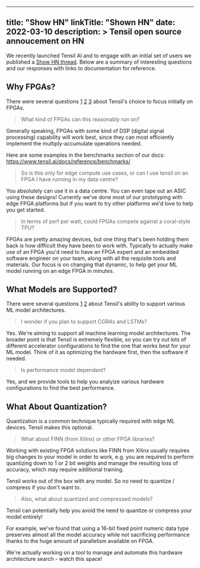 
---
title: "Show HN"
linkTitle: "Shown HN"
date: 2022-03-10
description: >
  Tensil open source annoucement on HN
---


We recently launched Tensil AI and to engage with an initial set of users we published
a [Show HN thread](https://news.ycombinator.com/item?id=30615605). Below are a summary of interesting questions and our responses with
links to documentation for reference.

## Why FPGAs?

There were several questions [1](https://news.ycombinator.com/item?id=30615605#30622434) 
[2](https://news.ycombinator.com/item?id=30615605#30617736) [3](https://news.ycombinator.com/item?id=30615605#30619695)
about Tensil's choice to focus initially on FPGAs.

> What kind of FPGAs can this reasonably run on?

Generally speaking, FPGAs with some kind of DSP (digital signal processing) capability will work best, since they can most efficiently implement the multiply-accumulate operations needed.

Here are some examples in the benchmarks section of our docs: https://www.tensil.ai/docs/reference/benchmarks/


> So is this only for edge compute use cases, or can I use tensil on an FPGA I have running in my data centre?

You absolutely can use it in a data centre. You can even tape out an ASIC using these designs! Currently we've done most of our prototyping with edge FPGA platforms but if you want to try other platforms we'd love to help you get started.


> In terms of perf per watt, could FPGAs compete against a coral-style TPU?

FPGAs are pretty amazing devices, but one thing that's been holding them back is how difficult they have been to work with. Typically to actually make use of an FPGA you'd need to have an FPGA expert and an embedded software engineer on your team, along with all the requisite tools and materials. Our focus is on changing that dynamic, to help get your ML model running on an edge FPGA in minutes.


## What Models are Supported?

There were several questions [1](https://news.ycombinator.com/item?id=30615605#30622434) [2](https://news.ycombinator.com/item?id=30615605#30622283)
about Tensil's ability to support various ML model architectures.

>  I wonder if you plan to support CGRAs and LSTMs? 

Yes. We're aiming to support all machine learning model architectures. The broader point is that Tensil is extremely flexible, so you can try out lots of different accelerator configurations to find the one that works best for your ML model. Think of it as optimizing the hardware first, then the software if needed.

> Is performance model dependent?

Yes, and we provide tools to help you analyize various hardware configurations to find the best performance.

## What About Quantization?

Quantization is a common technique typically required with edge ML devices. Tensil makes this optional.

> What about FINN (from Xilinx) or other FPGA libraries?

Working with existing FPGA solutions like FINN from Xilinx usually requires big changes to your model in order to work, e.g. you are required to perform
quantizing down to 1 or 2 bit weights and manage the resulting loss of accuracy, which may require additional training.

Tensil works out of the box with any model. So no need to quantize / compress if you don't want to.

> Also, what about quantized and compressed models?

Tensil can potentially help you avoid the need to quantize or compress your model entirely! 

For example, we've found that using a 16-bit fixed point numeric data type preserves almost all the model accuracy while not sacrificing 
performance thanks to the huge amount of parallelism available on FPGA.

We're actually working on a tool to manage and automate this hardware architecture search - watch this space!

